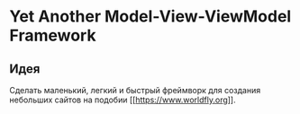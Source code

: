 # Yet Another Model-View-ViewModel Framework


## Идея
Сделать маленький, легкий и быстрый фреймворк для создания небольших сайтов на подобии [[https://www.worldfly.org]].
